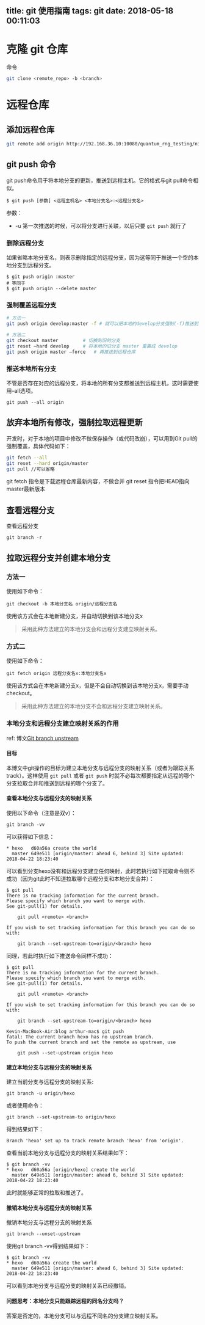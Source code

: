 title: git 使用指南
tags: git
date: 2018-05-18 00:11:03
---

# 克隆 git 仓库

命令

``` bash
git clone <remote_repo> -b <branch>
```

# 远程仓库

## 添加远程仓库

``` bash
git remote add origin http://192.168.36.10:10080/quantum_rng_testing/nist # （”quantum_rng_testing/nist“ 为工程的目录）
```

## git push 命令

git push命令用于将本地分支的更新，推送到远程主机。它的格式与git pull命令相似。

```
$ git push [参数] <远程主机名> <本地分支名>:<远程分支名>
```
参数：
- -u 第一次推送的时候，可以将分支进行关联，以后只要 `git push` 就行了

### 删除远程分支
如果省略本地分支名，则表示删除指定的远程分支，因为这等同于推送一个空的本地分支到远程分支。
```
$ git push origin :master
# 等同于
$ git push origin --delete master
```

### 强制覆盖远程分支

``` bash
# 方法一
git push origin develop:master -f # 就可以把本地的develop分支强制(-f)推送到远程master

# 方法二 
git checkout master 		# 切换到旧的分支 
git reset –hard develop 	# 将本地的旧分支 master 重置成 develop 
git push origin master –force 	# 再推送到远程仓库
```

### 推送本地所有分支
不管是否存在对应的远程分支，将本地的所有分支都推送到远程主机，这时需要使用–all选项。
```
git push --all origin

```

## 放弃本地所有修改，强制拉取远程更新

开发时，对于本地的项目中修改不做保存操作（或代码改崩），可以用到Git pull的强制覆盖，具体代码如下：

``` bash
git fetch --all
git reset --hard origin/master
git pull //可以省略
```
git fetch 指令是下载远程仓库最新内容，不做合并 
git reset 指令把HEAD指向master最新版本


## 查看远程分支

查看远程分支
```
git branch -r 
```

## 拉取远程分支并创建本地分支

### 方法一

使用如下命令：
```
git checkout -b 本地分支名 origin/远程分支名
```
使用该方式会在本地新建分支，并自动切换到该本地分支x

> 采用此种方法建立的本地分支会和远程分支建立映射关系。

### 方式二

使用如下命令：
```
git fetch origin 远程分支名x:本地分支名x
```

使用该方式会在本地新建分支x，但是不会自动切换到该本地分支x，需要手动checkout。

> 采用此种方法建立的本地分支不会和远程分支建立映射关系。

### 本地分支和远程分支建立映射关系的作用

ref: 博文[Git branch upstream](https://blog.csdn.net/tterminator/article/details/78108550)

#### 目标

本博文中git操作的目标为建立本地分支与远程分支的映射关系（或者为跟踪关系track）。这样使用 `git pull` 或者 `git push` 时就不必每次都要指定从远程的哪个分支拉取合并和推送到远程的哪个分支了。

#### 查看本地分支与远程分支的映射关系

使用以下命令（注意是双v）：

```
git branch -vv
```

可以获得如下信息： 
```
* hexo   d60a56a create the world
  master 649e511 [origin/master: ahead 6, behind 3] Site updated: 2018-04-22 18:23:40
```
可以看到分支hexo没有和远程分支建立任何映射，此时若执行如下拉取命令则不成功（因为git此时不知道拉取哪个远程分支和本地分支合并）： 
```
$ git pull
There is no tracking information for the current branch.
Please specify which branch you want to merge with.
See git-pull(1) for details.

    git pull <remote> <branch>

If you wish to set tracking information for this branch you can do so with:

    git branch --set-upstream-to=origin/<branch> hexo
```
同理，若此时执行如下推送命令同样不成功： 
```
$ git pull
There is no tracking information for the current branch.
Please specify which branch you want to merge with.
See git-pull(1) for details.

    git pull <remote> <branch>

If you wish to set tracking information for this branch you can do so with:

    git branch --set-upstream-to=origin/<branch> hexo

Kevin-MacBook-Air:blog arthur-mac$ git push
fatal: The current branch hexo has no upstream branch.
To push the current branch and set the remote as upstream, use

    git push --set-upstream origin hexo
```

#### 建立本地分支与远程分支的映射关系

建立当前分支与远程分支的映射关系:
```
git branch -u origin/hexo
```

或者使用命令：
```
git branch --set-upstream-to origin/hexo
```
得到结果如下： 
```
Branch 'hexo' set up to track remote branch 'hexo' from 'origin'.
```
查看当前本地分支与远程分支的映射关系结果如下： 
```
$ git branch -vv
* hexo   d60a56a [origin/hexo] create the world
  master 649e511 [origin/master: ahead 6, behind 3] Site updated: 2018-04-22 18:23:40
```
此时就能够正常的拉取和推送了。

#### 撤销本地分支与远程分支的映射关系
撤销本地分支与远程分支的映射关系

```
git branch --unset-upstream
```
使用git branch -vv得到结果如下： 
```
$ git branch -vv
* hexo   d60a56a create the world
  master 649e511 [origin/master: ahead 6, behind 3] Site updated: 2018-04-22 18:23:40
```
可以看到本地分支与远程分支的映射关系已经撤销。

#### 问题思考：本地分支只能跟踪远程的同名分支吗？

答案是否定的，本地分支可以与远程不同名的分支建立映射关系。
